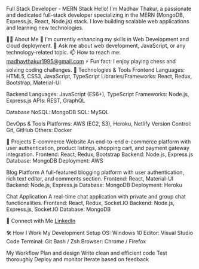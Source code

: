 Full Stack Developer - MERN Stack
Hello! I'm Madhav Thakur, a passionate and dedicated full-stack developer specializing in the MERN (MongoDB, Express.js, React, Node.js) stack. I love building scalable web applications and learning new technologies.


🧑‍💻 About Me
🌱 I’m currently enhancing my skills in Web Development  and cloud deployment.
💬 Ask me about web development, JavaScript, or any technology-related topic.
📫 How to reach me: madhavthakur1995@gmail.com
⚡ Fun fact: I enjoy playing chess and solving coding challenges.
🔧 Technologies & Tools
Frontend
Languages: HTML5, CSS3, JavaScript, TypeScript
Libraries/Frameworks: React, Redux, Bootstrap, Material-UI

Backend
Languages: JavaScript (ES6+), TypeScript
Frameworks: Node.js, Express.js
APIs: REST, GraphQL

Database
NoSQL: MongoDB
SQL: MySQL

DevOps & Tools
Platforms: AWS (EC2, S3), Heroku, Netlify
Version Control: Git, GitHub
Others: Docker


🌟 Projects
E-commerce Website
An end-to-end e-commerce platform with user authentication, product listings, shopping cart, and payment gateway integration.
Frontend: React, Redux, Bootstrap
Backend: Node.js, Express.js
Database: MongoDB
Deployment: AWS



Blog Platform
A full-featured blogging platform with user authentication, rich text editor, and comments section.
Frontend: React, Material-UI
Backend: Node.js, Express.js
Database: MongoDB
Deployment: Heroku


Chat Application
A real-time chat application with private and group chat functionalities.
Frontend: React, Redux, Socket.IO
Backend: Node.js, Express.js, Socket.IO
Database: MongoDB



🤝 Connect with Me
[LinkedIn](https://www.linkedin.com/in/madhav-thakur-82785311b/)

🛠️ How I Work
My Development Setup
OS: Windows 10 
Editor: Visual Studio Code
Terminal: Git Bash / Zsh
Browser: Chrome / Firefox

My Workflow
Plan and design
Write clean and efficient code
Test thoroughly
Deploy and monitor
Iterate based on feedback
